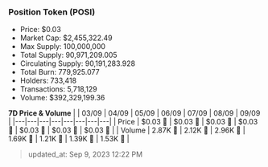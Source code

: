 
  ### Position Token (POSI)
  - Price: $0.03
  - Market Cap: $2,455,322.49
  - Max Supply: 100,000,000
  - Total Supply: 90,971,209.005
  - Circulating Supply: 90,191,283.928
  - Total Burn: 779,925.077
  - Holders: 733,418
  - Transactions: 5,718,129
  - Volume: $392,329,199.36

  **7D Price & Volume**
  | | 03&#x2F;09 | 04&#x2F;09 | 05&#x2F;09 | 06&#x2F;09 | 07&#x2F;09 | 08&#x2F;09 | 09&#x2F;09 |
  |---|---|---|---|---|---|---|---|
  | Price | $0.03 🚀 | $0.03 🚀 | $0.03 🚀 | $0.03 🔻 | $0.03 🚀 | $0.03 🚀 | $0.03 🚀 |
  | Volume | 2.87K 🔻 | 2.12K 🔻 | 2.96K 🚀 | 1.69K 🔻 | 1.21K 🔻 | 1.39K 🚀 | 1.53K 🚀 |

  > updated_at: Sep 9, 2023 12:22 PM

